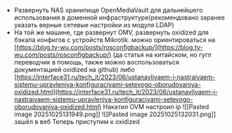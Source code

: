 - Развернуть NAS хранилище OpenMediaVault для дальнейшего использования в доменной инфраструктуре(рекомендовано заранее указать верные сетевые настройки из модуля LDAP)
- На той же машине, где развернут OMV, развернуть oxidized для бэкапа конфигов с устройств Mikrotik. можно ориентироваться на [https://blog.ty-wu.com/posts/rosconfigbackup/](https://blog.ty-wu.com/posts/rosconfigbackup/) (да статья на китайском, но гугл переводчик в помощь, также можно воспользоваться документацией oxidized на github) либо [https://interface31.ru/tech_it/2023/06/ustanavlivaem-i-nastraivaem-sistemu-upravleniya-konfiguraciyami-setevogo-oborudovaniya-oxidized.html](https://interface31.ru/tech_it/2023/06/ustanavlivaem-i-nastraivaem-sistemu-upravleniya-konfiguraciyami-setevogo-oborudovaniya-oxidized.html)
Накатил OVM
настроил ip
![[Pasted image 20251025131949.png]]
![[Pasted image 20251025132031.png]]
зашёл в веб
Теперь приступим к oxidized



